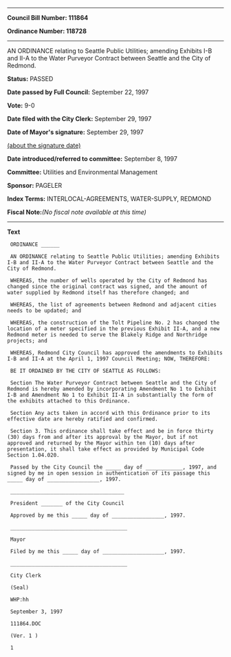 

********

**Council Bill Number: 111864**
   
**Ordinance Number: 118728**
********

 AN ORDINANCE relating to Seattle Public Utilities; amending Exhibits I-B and II-A to the Water Purveyor Contract between Seattle and the City of Redmond.

**Status:** PASSED
   
**Date passed by Full Council:** September 22, 1997
   
**Vote:** 9-0
   
**Date filed with the City Clerk:** September 29, 1997
   
**Date of Mayor's signature:** September 29, 1997
   
[(about the signature date)](/~public/approvaldate.htm)
   
   
   
**Date introduced/referred to committee:** September 8, 1997
   
**Committee:** Utilities and Environmental Management
   
**Sponsor:** PAGELER
   
   
**Index Terms:** INTERLOCAL-AGREEMENTS, WATER-SUPPLY, REDMOND

**Fiscal Note:**_(No fiscal note available at this time)_

********

**Text**
   
```
 ORDINANCE ______

 AN ORDINANCE relating to Seattle Public Utilities; amending Exhibits I-B and II-A to the Water Purveyor Contract between Seattle and the City of Redmond.

 WHEREAS, the number of wells operated by the City of Redmond has changed since the original contract was signed, and the amount of water supplied by Redmond itself has therefore changed; and

 WHEREAS, the list of agreements between Redmond and adjacent cities needs to be updated; and

 WHEREAS, the construction of the Tolt Pipeline No. 2 has changed the location of a meter specified in the previous Exhibit II-A, and a new Redmond meter is needed to serve the Blakely Ridge and Northridge projects; and

 WHEREAS, Redmond City Council has approved the amendments to Exhibits I-B and II-A at the April 1, 1997 Council Meeting; NOW, THEREFORE:

 BE IT ORDAINED BY THE CITY OF SEATTLE AS FOLLOWS:

 Section The Water Purveyor Contract between Seattle and the City of Redmond is hereby amended by incorporating Amendment No 1 to Exhibit I-B and Amendment No 1 to Exhibit II-A in substantially the form of the exhibits attached to this Ordinance.

 Section Any acts taken in accord with this Ordinance prior to its effective date are hereby ratified and confirmed.

 Section 3. This ordinance shall take effect and be in force thirty (30) days from and after its approval by the Mayor, but if not approved and returned by the Mayor within ten (10) days after presentation, it shall take effect as provided by Municipal Code Section 1.04.020.

 Passed by the City Council the _____ day of ____________, 1997, and signed by me in open session in authentication of its passage this _____ day of _________________, 1997.

 _____________________________________

 President _______ of the City Council

 Approved by me this _____ day of _________________, 1997.

 ______________________________________

 Mayor

 Filed by me this _____ day of ____________________, 1997.

 ______________________________________

 City Clerk

 (Seal)

 WHP:hh

 September 3, 1997

 111864.DOC

 (Ver. 1 )

 1

```
